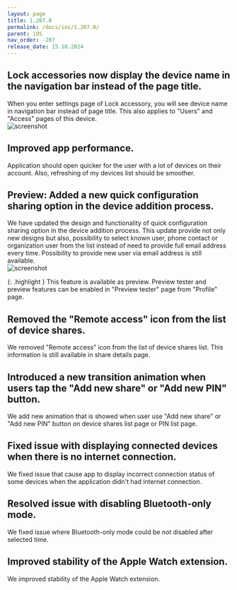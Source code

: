 ```yaml
---
layout: page
title: 1.207.0
permalink: /docs/ios/1.207.0/
parent: iOS
nav_order: -207
release_date: 15.10.2024
---
```


## Lock accessories now display the device name in the navigation bar instead of the page title.
When you enter settings page of Lock accessory, you will see device name in navigation bar instead of page title. This also applies to "Users" and "Access" pages of this device.\
![screenshot](/tedee-release-notes/docs/ios/assets/1.207.0-navigation-bar-device-name.png)

## Improved app performance.
Application should open quicker for the user with a lot of devices on their account. Also, refreshing of my devices list should be smoother.

## Preview: Added a new quick configuration sharing option in the device addition process.
We have updated the design and functionality of quick configuration sharing option in the device addition process. This update provide not only new designs but also, possibility to select known user, phone contact or organization user from the list instead of need to provide full email address every time. Possibility to provide new user via email address is still available.\
![screenshot](/tedee-release-notes/docs/ios/assets/1.207.0-quick-config-sharing.png)

{: .highlight }
This feature is available as preview. Preview tester and preview features can be enabled in "Preview tester" page from "Profile" page.

## Removed the "Remote access" icon from the list of device shares.
We removed "Remote access" icon from the list of device shares list. This information is still available in share details page.

## Introduced a new transition animation when users tap the "Add new share" or "Add new PIN" button.
We add new animation that is showed when user use "Add new share" or "Add new PIN" button on device shares list page or PIN list page.

## Fixed issue with displaying connected devices when there is no internet connection.
We fixed issue that cause app to display incorrect connection status of some devices when the application didn't had internet connection.

## Resolved issue with disabling Bluetooth-only mode.
We fixed issue where Bluetooth-only mode could be not disabled after selected time.

## Improved stability of the Apple Watch extension.
We improved stability of the Apple Watch extension.
